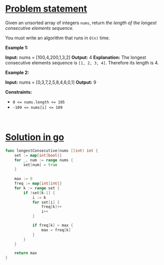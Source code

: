 # [Problem statement](https://leetcode.com/problems/longest-consecutive-sequence)

Given an unsorted array of integers `nums`, return _the length of the longest consecutive elements sequence._

You must write an algorithm that runs in `O(n)` time.

**Example 1:**


**Input:** nums = [100,4,200,1,3,2]
**Output:** 4
**Explanation:** The longest consecutive elements sequence is `[1, 2, 3, 4]`. Therefore its length is 4.

**Example 2:**


**Input:** nums = [0,3,7,2,5,8,4,6,0,1]
**Output:** 9

**Constraints:**

* `0 <= nums.length <= 105`
* `-109 <= nums[i] <= 109`

<br />

# [Solution in go](https://leetcode.com/submissions/detail/1137767234/)

```go
func longestConsecutive(nums []int) int {
    set := map[int]bool{}
    for _, num := range nums {
        set[num] = true
    }
    
    max := 0
    freq := map[int]int{}
    for k := range set {
        if !set[k-1] {
            i := k
            for set[i] {
                freq[k]++
                i++
            }

            if freq[k] > max {
                max = freq[k]
            }
        }
    }

    return max
}
```